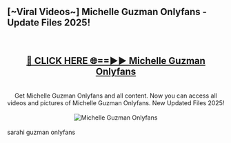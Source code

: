 <h2>[~Viral Videos~] Michelle Guzman Onlyfans - Update Files 2025!</h2>
<br>
<div align="center">
<h2><a href="https://betterlinks.top/A2PfLJ" rel="nofollow">🔴 CLICK HERE 🌐==►► Michelle Guzman Onlyfans</a></h2>
<br>
Get Michelle Guzman Onlyfans and all content. Now you can access all videos and pictures of Michelle Guzman Onlyfans. New Updated Files 2025!
<br>
<br>
<a href="https://betterlinks.top/A2PfLJ" rel="nofollow" data-target="animated-image.originalLink"><img src="https://i.ibb.co.com/WyWwxjT/player-gif2.gif" alt="Michelle Guzman Onlyfans" style="max-width: 100%; display: inline-block;" data-target="animated-image.originalImage"></a>
</div>
<br>
sarahi guzman onlyfans